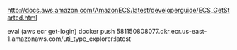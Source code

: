 

http://docs.aws.amazon.com/AmazonECS/latest/developerguide/ECS_GetStarted.html

eval (aws ecr get-login)
docker push 581150808077.dkr.ecr.us-east-1.amazonaws.com/uti_type_explorer:latest
